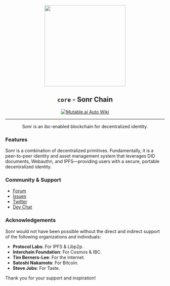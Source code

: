 <div align="center">
<img src="https://pub-97e96d678cb448969765e4c1542e675a.r2.dev/github-core.png" width="256" height="256" />

## `core` - Sonr Chain

[![Mutable.ai Auto Wiki](https://img.shields.io/badge/Auto_Wiki-Mutable.ai-blue)](https://wiki.mutable.ai/di-dao/core)

---

Sonr is an ibc-enabled blockchain for decentralized identity.

</div>

### Features

Sonr is a combination of decentralized primitives. Fundamentally, it is a peer-to-peer identity and asset management system that leverages DID documents, Webauthn, and IPFS—providing users with a secure, portable decentralized identity.

### Community & Support

-   [Forum](https://github.com/di-dao/sonr/discussions)
-   [Issues](https://github.com/di-dao/sonr/issues)
-   [Twitter](https://sonr.io/twitter)
-   [Dev Chat](https://sonr.io/discord)

### Acknowledgements

Sonr would not have been possible without the direct and indirect support of the following organizations and individuals:

-   **Protocol Labs**: For IPFS & Libp2p.
-   **Interchain Foundation**: For Cosmos & IBC.
-   **Tim Berners-Lee**: For the Internet.
-   **Satoshi Nakamoto**: For Bitcoin.
-   **Steve Jobs**: For Taste.

Thank you for your support and inspiration!
